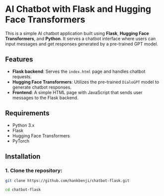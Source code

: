 # AI Chatbot with Flask and Hugging Face Transformers

This is a simple AI chatbot application built using **Flask**, **Hugging Face Transformers**, and **Python**. It serves a chatbot interface where users can input messages and get responses generated by a pre-trained GPT model.

## Features

- **Flask backend**: Serves the `index.html` page and handles chatbot requests.
- **Hugging Face Transformers**: Utilizes the pre-trained `DialoGPT` model to generate chatbot responses.
- **Frontend**: A simple HTML page with JavaScript that sends user messages to the Flask backend.

## Requirements

- Python 3.x
- Flask
- Hugging Face Transformers
- PyTorch

## Installation

### 1. Clone the repository:

```bash
git clone https://github.com/hankbenji/chatbot-flask.git

cd chatbot-flask
